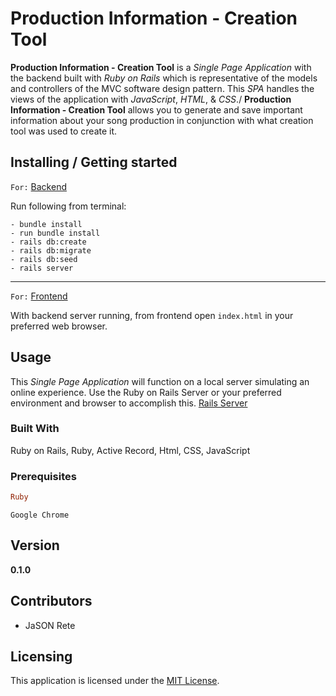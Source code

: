 # Production Information - Creation Tool

**Production Information - Creation Tool** is a _Single Page Application_ with the backend built with _Ruby on Rails_ which is representative of the models and controllers of the MVC software design pattern. This _SPA_ handles the views of the application with _JavaScript_, _HTML_, & _CSS_./ **Production Information - Creation Tool** allows you to generate and save important information about your song production in conjunction with what creation tool was used to create it.

## Installing / Getting started

`For:` [Backend](https://github.com/JSONRete/pict_backend_api)

Run following from terminal:
```
- bundle install
- run bundle install
- rails db:create
- rails db:migrate
- rails db:seed
- rails server
```
---

`For:` [Frontend](https://github.com/JSONRete/pict_frontend)

With backend server running, from frontend open `index.html` in your preferred web browser. 

## Usage

This _Single Page Application_ will function on a local server simulating an online experience. Use the Ruby on Rails Server or your preferred environment and browser to accomplish this.
[Rails Server](https://guides.rubyonrails.org/getting_started.html)

### Built With

Ruby on Rails, Ruby, Active Record, Html, CSS, JavaScript

### Prerequisites
```ruby
Ruby
```
```google chrome
Google Chrome
```

## Version

**0.1.0**

## Contributors

- JaSON Rete

## Licensing

This application is licensed under the [MIT License](LICENSE).
